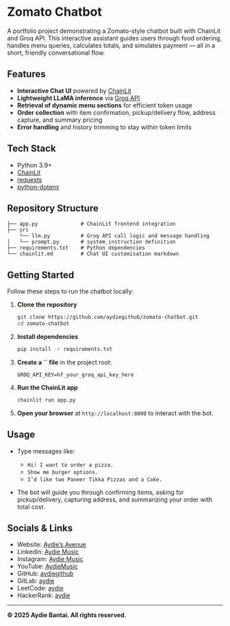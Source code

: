 # Zomato Chatbot

A portfolio project demonstrating a Zomato-style chatbot built with ChainLit and Groq API. This interactive assistant guides users through food ordering, handles menu queries, calculates totals, and simulates payment — all in a short, friendly conversational flow.

## Features

- **Interactive Chat UI** powered by [ChainLit](https://github.com/chainlit/chainlit)
- **Lightweight LLaMA inference** via [Groq API](https://groq.com)
- **Retrieval of dynamic menu sections** for efficient token usage
- **Order collection** with item confirmation, pickup/delivery flow, address capture, and summary pricing
- **Error handling** and history trimming to stay within token limits

## Tech Stack

- Python 3.9+
- [ChainLit](https://github.com/chainlit/chainlit)
- [requests](https://pypi.org/project/requests/)
- [python-dotenv](https://pypi.org/project/python-dotenv/)

## Repository Structure

```
├── app.py              # ChainLit frontend integration
├── src
    └── llm.py          # Groq API call logic and message handling
│   └── prompt.py       # system_instruction definition
├── requirements.txt    # Python dependencies
└── chainlit.md         # Chat UI customisation markdown
```

## Getting Started

Follow these steps to run the chatbot locally:

1. **Clone the repository**

   ```bash
   git clone https://github.com/aydiegithub/zomato-chatbot.git
   cd zomato-chatbot
   ```

2. **Install dependencies**

   ```bash
   pip install -r requirements.txt
   ```

3. **Create a **``** file** in the project root:

   ```env
   GROQ_API_KEY=hf_your_groq_api_key_here
   ```

4. **Run the ChainLit app**

   ```bash
   chainlit run app.py
   ```

5. **Open your browser** at `http://localhost:8000` to interact with the bot.

## Usage

- Type messages like:

  - `Hi! I want to order a pizza.`
  - `Show me burger options.`
  - `I’d like two Paneer Tikka Pizzas and a Coke.`

- The bot will guide you through confirming items, asking for pickup/delivery, capturing address, and summarizing your order with total cost.

## Socials & Links

- Website: [Aydie’s Avenue](https://aydie.in)
- LinkedIn: [Aydie Music](https://www.linkedin.com/in/aydiemusic)
- Instagram: [Aydie Music](https://www.instagram.com/aydiemusic)
- YouTube: [AydieMusic](https://www.youtube.com/AydieMusic)
- GitHub: [aydiegithub](https://github.com/aydiegithub)
- GitLab: [aydie](https://gitlab.com/aydie)
- LeetCode: [aydie](https://leetcode.com/aydie)
- HackerRank: [aydie](https://www.hackerrank.com/aydie)

---

**© 2025 Aydie Bantai. All rights reserved.**
